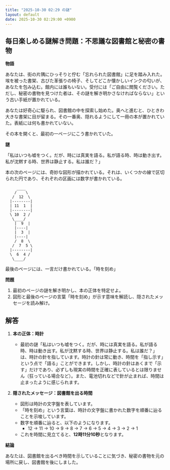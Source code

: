 ```yaml
---
title: "2025-10-30 02:29 の謎"
layout: default
date: 2025-10-30 02:29:00 +0900
---
```

## 毎日楽しめる謎解き問題：不思議な図書館と秘密の書物

**物語**

あなたは、街の片隅にひっそりと佇む「忘れられた図書館」に足を踏み入れた。埃を被った書架、古びた革張りの椅子、そしてどこか懐かしいインクの匂いが、あなたを包み込む。館内には誰もいない。受付には「ご自由に閲覧ください。ただし、秘密の書物を見つけた者は、その謎を解き明かさなければならない」という古い手紙が置かれている。

あなたは好奇心に駆られ、図書館の中を探索し始めた。奥へと進むと、ひときわ大きな書架に目が留まる。その一番奥、隠れるようにして一冊の本が置かれていた。表紙には何も書かれていない。

その本を開くと、最初の一ページにこう書かれていた。

**謎**

「私はいつも嘘をつく。だが、時には真実を語る。私が語る時、時は動き出す。私が沈黙する時、世界は静止する。私は誰だ？」

本の次のページには、奇妙な図形が描かれている。それは、いくつかの線で区切られた円であり、それぞれの区画には数字が書かれている。

```
     ____
    /    \
   /  12  \
  |--------|
  | 11  1  |
  |--------|
  \ 10  2 /
   \____/
    |  9  |
    |----|
    |  3  |
    |----|
    /  8  \
   /  7  5 \
  |--------|
  \  6  4 /
   \____/
```

最後のページには、一言だけ書かれている。「時を刻め」

**問題**

1.  最初のページの謎を解き明かし、本の正体を特定せよ。
2.  図形と最後のページの言葉「時を刻め」が示す意味を解読し、隠されたメッセージを読み解け。

## 解答

1.  **本の正体：時計**

    *   最初の謎「私はいつも嘘をつく。だが、時には真実を語る。私が語る時、時は動き出す。私が沈黙する時、世界は静止する。私は誰だ？」は、時計の針を指しています。時計の針は常に動き、時間を「指し示す」という点で「語る」ことができます。しかし、時計の針はあくまで「示す」だけであり、必ずしも現実の時間を正確に表しているとは限りません（狂っている場合など）。また、電池切れなどで針が止まれば、時間は止まったように感じられます。

2.  **隠されたメッセージ：図書館を出る時間**

    *   図形は時計の文字盤を表しています。
    *   「時を刻め」という言葉は、時計の文字盤に書かれた数字を順番に辿ることを示唆しています。
    *   数字を順番に辿ると、以下のようになります。
        *   12 -> 11 -> 10 -> 9 -> 8 -> 7 -> 6 -> 5 -> 4 -> 3 -> 2 -> 1
    *   これを時間に見立てると、**12時11分10秒**となります。

**結論**

あなたは、図書館を出るべき時間を示していることに気づき、秘密の書物を元の場所に戻し、図書館を後にしました。
